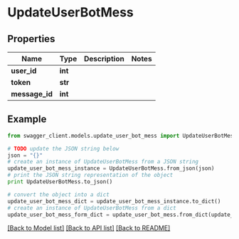 # UpdateUserBotMess


## Properties

Name | Type | Description | Notes
------------ | ------------- | ------------- | -------------
**user_id** | **int** |  | 
**token** | **str** |  | 
**message_id** | **int** |  | 

## Example

```python
from swagger_client.models.update_user_bot_mess import UpdateUserBotMess

# TODO update the JSON string below
json = "{}"
# create an instance of UpdateUserBotMess from a JSON string
update_user_bot_mess_instance = UpdateUserBotMess.from_json(json)
# print the JSON string representation of the object
print UpdateUserBotMess.to_json()

# convert the object into a dict
update_user_bot_mess_dict = update_user_bot_mess_instance.to_dict()
# create an instance of UpdateUserBotMess from a dict
update_user_bot_mess_form_dict = update_user_bot_mess.from_dict(update_user_bot_mess_dict)
```
[[Back to Model list]](../README.md#documentation-for-models) [[Back to API list]](../README.md#documentation-for-api-endpoints) [[Back to README]](../README.md)


